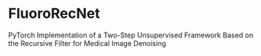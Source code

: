 # FluoroRecNet
PyTorch Implementation of a Two-Step Unsupervised Framework Based on the Recursive Filter for Medical Image Denoising
